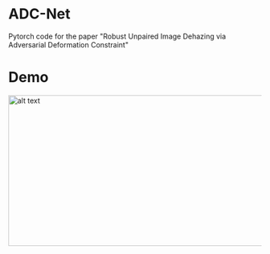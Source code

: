 # ADC-Net
Pytorch code for the paper "Robust Unpaired Image Dehazing via Adversarial Deformation Constraint"

# Demo
<img src="HazyDr_Bing_557.png" alt="alt text" width="600" height="300" />
